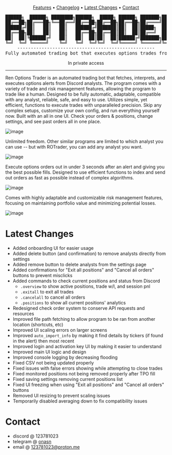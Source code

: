 <div align="center">

[Features](https://github.com/8pz/ROTrader?tab=readme-ov-file#features) • [Changelog](https://github.com/8pz/ROTrader/wiki/Changelog) • [Latest Changes](https://github.com/8pz/ROTrader#latest-changes) • [Contact](https://github.com/8pz/ROTrader#contact-me)
 
 <pre>
██████╗  ██████╗ ████████╗██████╗  █████╗ ██████╗ ███████╗██████╗ 
██╔══██╗██╔═══██╗╚══██╔══╝██╔══██╗██╔══██╗██╔══██╗██╔════╝██╔══██╗
██████╔╝██║   ██║   ██║   ██████╔╝███████║██║  ██║█████╗  ██████╔╝
██╔══██╗██║   ██║   ██║   ██╔══██╗██╔══██║██║  ██║██╔══╝  ██╔══██╗
██║  ██║╚██████╔╝   ██║   ██║  ██║██║  ██║██████╔╝███████╗██║  ██║
╚═╝  ╚═╝ ╚═════╝    ╚═╝   ╚═╝  ╚═╝╚═╝  ╚═╝╚═════╝ ╚══════╝╚═╝  ╚═╝
---------------------------------------------------
Fully automated trading bot that executes options trades from Discord analyst alerts
</pre>

In private access

</div>

------

Ren Options Trader is an automated trading bot that fetches, interprets, and executes options alerts from Discord analysts. The program comes with a variety of trade and risk management features, allowing the program to trade like a human. Designed to be fully automatic, adaptable, compatible with any analyst, reliable, safe, and easy to use. Utilizes simple, yet efficient, functions to execute trades with unparalleled precision. Skip any complex setups, customize your own config, and run everything yourself now. Built with an all in one UI. Check your orders & positions, change settings, and see past orders all in one place.
 
![image](https://github.com/8pz/ROTrader/assets/70970973/c7c79156-e0db-4f74-b948-f3697043a815)

Unlimited freedom. Other similar programs are limited to which analyst you can use -- but with ROTrader, you can add any analyst you want.

![image](https://github.com/8pz/ROTrader/assets/70970973/574c3594-beab-4cb6-a2d1-73dcabfae3f1)

Execute options orders out in under 3 seconds after an alert and giving you the best possible fills. Designed to use efficient functions to index and send out orders as fast as possible instead of complex algorithms.
  
![image](https://github.com/8pz/ROTrader/assets/70970973/60c8f2cb-5b9a-4142-90b2-c3125ab222d1)

Comes with highly adaptable and customizable risk management features, focusing on maintaining portfolio value and minimizing potential losses.

![image](https://github.com/8pz/ROTrader/assets/70970973/f1582560-c435-4d04-bb19-4314ba89e10c)

# Latest Changes

- Added onboarding UI for easier usage
- Added delete button (and confirmation) to remove analysts directly from settings
- Added remove button to delete analysts from the settings page
- Added confirmations for "Exit all positions" and "Cancel all orders" buttons to prevent misclicks
- Added commands to check current positions and status from Discord
  - `.overview` to show active positions, trade w/l, and session pnl
  - `.exitall` to exit all trades
  - `.cancelall` to cancel all orders
  - `.positions` to show all current positions' analytics
- Redesigned check order system to conserve API requests and resources
- Improved file path fetching to allow program to be ran from another location (shortcuts, etc)
- Improved UI scaling errors on larger screens
- Improved `auto_import_info` by making it find details by tickers  (if found in the alert) then most recent
- Improved login and activation key UI by making it easier to understand
- Improved main UI logic and design
- Improved console logging by decreasing flooding
- Fixed CSV not being updated properly
- Fixed issues with false errors showing while attempting to close trades
- Fixed monitored positions not being removed properly after TPO fill
- Fixed saving settings removing current positions list
- Fixed UI freezing when using "Exit all positions" and "Cancel all orders" buttons
- Removed UI resizing to prevent scaling issues
- Temporarily disabled averaging down to fix compatibility issues

# Contact

- discord @ 123781023
- telegram @ [onasn](https://t.me/onasn)
- email @ 123781023@proton.me
